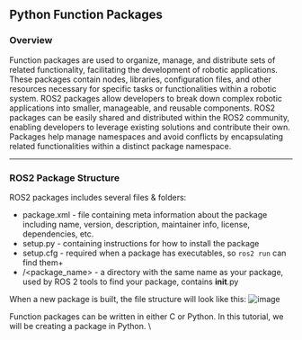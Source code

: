 ## Python Function Packages
### Overview
Function packages are used to organize, manage, and distribute sets of related functionality, facilitating the development of robotic applications. These packages contain nodes, libraries, configuration files, and other resources necessary for specific tasks or functionalities within a robotic system. ROS2 packages allow developers to break down complex robotic applications into smaller, manageable, and reusable components. ROS2 packages can be easily shared and distributed within the ROS2 community, enabling developers to leverage existing solutions and contribute their own. Packages help manage namespaces and avoid conflicts by encapsulating related functionalities within a distinct package namespace.

---
### ROS2 Package Structure
ROS2 packages includes several files & folders:
* package.xml - file containing meta information about the package including name, version, description, maintainer info, license, dependencies, etc.
* setup.py - containing instructions for how to install the package
* setup.cfg - required when a package has executables, so ```ros2 run``` can find them+
* /<package_name> - a directory with the same name as your package, used by ROS 2 tools to find your package, contains __init__.py

When a new package is built, the file structure will look like this: 
![image](https://github.com/ChristianaMH/REU24/assets/106120377/c4da06e6-76b8-4b2a-99f4-6b023f01d78c)



Function packages can be written in either C or Python. In this tutorial, we will be creating a package in Python. \ 
